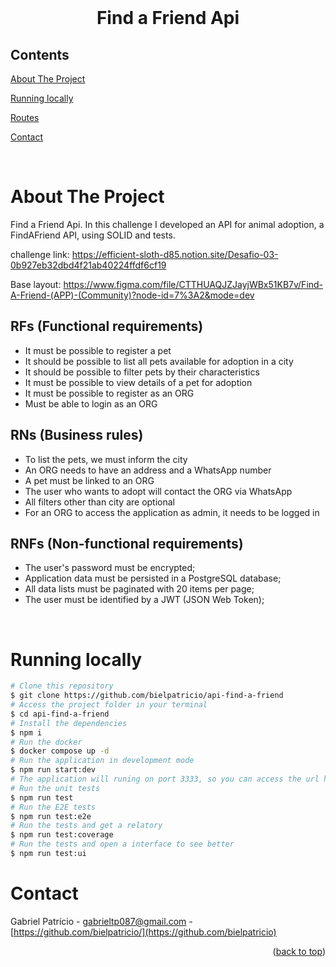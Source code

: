 <div id="top"></div>

<!-- PROJECT LOGO -->

<br />
<div align="center">
  <h1 align="center">Find a Friend Api</h3>
</div>

<!-- TABLE OF CONTENTS -->
## Contents

<p align="center">
  <p><a href="#about-the-project" title=" go to About the Project">About The Project</a></p>
  <p><a href="#running-locally" title=" go to Running locally">Running locally</a></p>
  <p><a href="#routes" title=" go to Routes">Routes</a></p>
  <p><a href="#contact" title=" go to Contact">Contact</a></p>
</p>

<br>
<!-- ABOUT THE PROJECT -->

# About The Project

Find a Friend Api.
In this challenge I developed an API for animal adoption, a FindAFriend API, using SOLID and tests.

challenge link: https://efficient-sloth-d85.notion.site/Desafio-03-0b927eb32dbd4f21ab40224ffdf6cf19

Base layout: https://www.figma.com/file/CTTHUAQJZJayjWBx51KB7v/Find-A-Friend-(APP)-(Community)?node-id=7%3A2&mode=dev

## RFs (Functional requirements)

- It must be possible to register a pet
- It should be possible to list all pets available for adoption in a city
- It should be possible to filter pets by their characteristics
- It must be possible to view details of a pet for adoption
- It must be possible to register as an ORG
- Must be able to login as an ORG

## RNs (Business rules)

- To list the pets, we must inform the city
- An ORG needs to have an address and a WhatsApp number
- A pet must be linked to an ORG
- The user who wants to adopt will contact the ORG via WhatsApp
- All filters other than city are optional
- For an ORG to access the application as admin, it needs to be logged in

## RNFs (Non-functional requirements)

- The user's password must be encrypted;
- Application data must be persisted in a PostgreSQL database;
- All data lists must be paginated with 20 items per page;
- The user must be identified by a JWT (JSON Web Token);

<br>

# Running locally

```bash
# Clone this repository
$ git clone https://github.com/bielpatricio/api-find-a-friend
# Access the project folder in your terminal
$ cd api-find-a-friend
# Install the dependencies
$ npm i
# Run the docker
$ docker compose up -d
# Run the application in development mode
$ npm run start:dev
# The application will runing on port 3333, so you can access the url http://localhost:3333/ to do the requests.
# Run the unit tests
$ npm run test
# Run the E2E tests
$ npm run test:e2e
# Run the tests and get a relatory
$ npm run test:coverage
# Run the tests and open a interface to see better
$ npm run test:ui
```

# Contact

Gabriel Patrício - <gabrieltp087@gmail.com> - [https://github.com/bielpatricio/](https://github.com/bielpatricio)

<p align="right">(<a href="#top">back to top</a>)</p>
